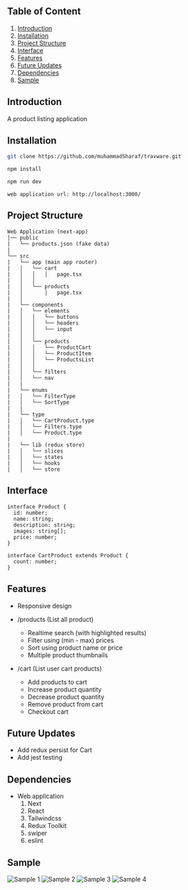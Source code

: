 ## Table of Content

1. [Introduction](#introduction)
2. [Installation](#installation)
3. [Project Structure](#project-structure)
4. [Interface](#interface)
5. [Features](#features)
6. [Future Updates](#future-updates)
7. [Dependencies](#dependencies)
8. [Sample](#sample)

## Introduction

A product listing application

## Installation

```bash
git clone https://github.com/muhammadSharaf/travware.git

npm install

npm run dev
```

```
web application url: http://localhost:3000/
```

## Project Structure

```
Web Application (next-app)
│── public
|   └── products.json (fake data)
|
└── src 
|   └── app (main app router)
|   │   └── cart
|   │   │   │   page.tsx
|   │   │
|   │   └── products
|   │       │   page.tsx
|   │
|   └── components
|   │   └── elements
|   │   │   └── buttons
|   │   │   └── headers
|   │   │   └── input
|   │   │   
|   │   └── products   
|   │   │   └── ProductCart
|   │   │   └── ProductItem
|   │   │   └── ProductsList
|   │   │   
|   │   └── filters
|   │   └── nav
|   |
|   └── enums
|   │   └── FilterType
|   │   └── SortType
|   |
|   └── type
|   │   └── CartProduct.type
|   │   └── Filters.type
|   │   └── Product.type
|   
|   └── lib (redux store)
|   │   └── slices
|   │   └── states
|   │   └── hooks
|   │   └── store

```

## Interface

```
interface Product {
  id: number;
  name: string;
  description: string;
  images: string[];
  price: number;
}

interface CartProduct extends Product {
  count: number;
}
```

## Features

- Responsive design

- /products (List all product)
  - Realtime search (with highlighted results)
  - Filter using (min - max) prices
  - Sort using product name or price
  - Multiple product thumbnails
- /cart (List user cart products)
  - Add products to cart
  - Increase product quantity
  - Decrease product quantity
  - Remove product from cart
  - Checkout cart

## Future Updates

- Add redux persist for Cart
- Add jest testing

## Dependencies

- Web application
    1. Next
    2. React
    3. Tailwindcss
    4. Redux Toolkit
    5. swiper
    6. eslint

## Sample
![Sample 1](https://github.com/muhammadSharaf/travware/blob/master/products.png)
![Sample 2](https://github.com/muhammadSharaf/travware/blob/master/filters.png)
![Sample 3](https://github.com/muhammadSharaf/travware/blob/master/products-cart.png)
![Sample 4](https://github.com/muhammadSharaf/travware/blob/master/search.png)
